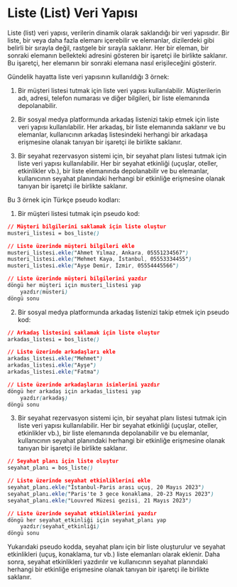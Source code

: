 # Liste (List) Veri Yapısı

Liste (list) veri yapısı, verilerin dinamik olarak saklandığı bir veri yapısıdır. Bir liste, bir veya daha fazla elemanı içerebilir ve elemanlar, dizilerdeki gibi belirli bir sırayla değil, rastgele bir sırayla saklanır. Her bir eleman, bir sonraki elemanın bellekteki adresini gösteren bir işaretçi ile birlikte saklanır. Bu işaretçi, her elemanın bir sonraki elemana nasıl erişileceğini gösterir.

Gündelik hayatta liste veri yapısının kullanıldığı 3 örnek:

1.  Bir müşteri listesi tutmak için liste veri yapısı kullanılabilir. Müşterilerin adı, adresi, telefon numarası ve diğer bilgileri, bir liste elemanında depolanabilir.
    
2.  Bir sosyal medya platformunda arkadaş listenizi takip etmek için liste veri yapısı kullanılabilir. Her arkadaş, bir liste elemanında saklanır ve bu elemanlar, kullanıcının arkadaş listesindeki herhangi bir arkadaşa erişmesine olanak tanıyan bir işaretçi ile birlikte saklanır.
    
3.  Bir seyahat rezervasyon sistemi için, bir seyahat planı listesi tutmak için liste veri yapısı kullanılabilir. Her bir seyahat etkinliği (uçuşlar, oteller, etkinlikler vb.), bir liste elemanında depolanabilir ve bu elemanlar, kullanıcının seyahat planındaki herhangi bir etkinliğe erişmesine olanak tanıyan bir işaretçi ile birlikte saklanır.
    

Bu 3 örnek için Türkçe pseudo kodları:

1.  Bir müşteri listesi tutmak için pseudo kod:
```css
// Müşteri bilgilerini saklamak için liste oluştur
musteri_listesi = bos_liste()

// Liste üzerinde müşteri bilgileri ekle
musteri_listesi.ekle("Ahmet Yılmaz, Ankara, 05551234567")
musteri_listesi.ekle("Mehmet Kaya, İstanbul, 05553334455")
musteri_listesi.ekle("Ayşe Demir, İzmir, 05554445566")

// Liste üzerinde müşteri bilgilerini yazdır
döngü her müşteri için musteri_listesi yap
    yazdır(müsteri)
döngü sonu


```


2.  Bir sosyal medya platformunda arkadaş listenizi takip etmek için pseudo kod:

```css
// Arkadaş listesini saklamak için liste oluştur
arkadas_listesi = bos_liste()

// Liste üzerinde arkadaşları ekle
arkadas_listesi.ekle("Mehmet")
arkadas_listesi.ekle("Ayşe")
arkadas_listesi.ekle("Fatma")

// Liste üzerinde arkadaşların isimlerini yazdır
döngü her arkadaş için arkadas_listesi yap
    yazdır(arkadaş)
döngü sonu

```

3.  Bir seyahat rezervasyon sistemi için, bir seyahat planı listesi tutmak için liste veri yapısı kullanılabilir. Her bir seyahat etkinliği (uçuşlar, oteller, etkinlikler vb.), bir liste elemanında depolanabilir ve bu elemanlar, kullanıcının seyahat planındaki herhangi bir etkinliğe erişmesine olanak tanıyan bir işaretçi ile birlikte saklanır.

```css
// Seyahat planı için liste oluştur
seyahat_planı = bos_liste()

// Liste üzerinde seyahat etkinliklerini ekle
seyahat_planı.ekle("İstanbul-Paris arası uçuş, 20 Mayıs 2023")
seyahat_planı.ekle("Paris'te 3 gece konaklama, 20-23 Mayıs 2023")
seyahat_planı.ekle("Louvred Müzesi gezisi, 21 Mayıs 2023")

// Liste üzerinde seyahat etkinliklerini yazdır
döngü her seyahat_etkinliği için seyahat_planı yap
    yazdır(seyahat_etkinliği)
döngü sonu

```

Yukarıdaki pseudo kodda, seyahat planı için bir liste oluşturulur ve seyahat etkinlikleri (uçuş, konaklama, tur vb.) liste elemanları olarak eklenir. Daha sonra, seyahat etkinlikleri yazdırılır ve kullanıcının seyahat planındaki herhangi bir etkinliğe erişmesine olanak tanıyan bir işaretçi ile birlikte saklanır.